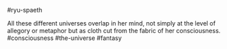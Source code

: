 #ryu-spaeth

All these different universes overlap in her mind, not simply at the level of allegory or metaphor but as cloth cut from the fabric of her consciousness.
#consciousness #the-universe #fantasy 
